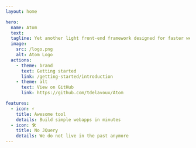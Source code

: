 ```yaml
---
layout: home

hero:
  name: Atom
  text:
  tagline: Yet another light front-end framework designed for faster web developments.
  image:
    src: /logo.png
    alt: Atom Logo
  actions:
    - theme: brand
      text: Getting started
      link: /getting-started/introduction
    - theme: alt
      text: View on GitHub
      link: https://github.com/tdelavoux/Atom

features:
  - icon: ⚡️
    title: Awesome tool
    details: Build simple webapps in minutes
  - icon: 🛠️
    title: No JQuery
    details: We do not live in the past anymore
---
```

